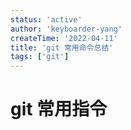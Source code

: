```yaml
---
status: 'active'
author: 'keyboarder-yang'
createTime: '2022-04-11'
title: 'git 常用命令总结'
tags: ['git']
---
```

# git 常用指令
